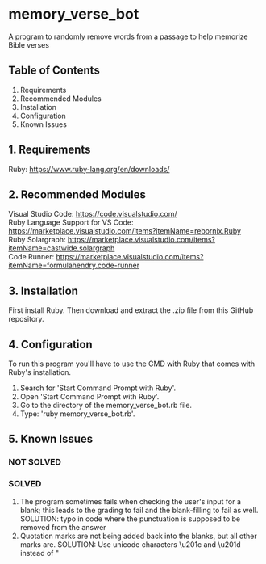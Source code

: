 # memory_verse_bot

A program to randomly remove words from a passage to help memorize Bible verses

## Table of Contents

1. Requirements  
2. Recommended Modules  
3. Installation  
4. Configuration  
5. Known Issues

## 1. Requirements

Ruby: <https://www.ruby-lang.org/en/downloads/>

## 2. Recommended Modules

Visual Studio Code: <https://code.visualstudio.com/>  
Ruby Language Support for VS Code: <https://marketplace.visualstudio.com/items?itemName=rebornix.Ruby>  
Ruby Solargraph: <https://marketplace.visualstudio.com/items?itemName=castwide.solargraph>  
Code Runner: <https://marketplace.visualstudio.com/items?itemName=formulahendry.code-runner>

## 3. Installation

First install Ruby. Then download and extract the .zip file from this GitHub repository.

## 4. Configuration

To run this program you'll have to use the CMD with Ruby that comes with Ruby's installation.  

1. Search for 'Start Command Prompt with Ruby'.  
2. Open 'Start Command Prompt with Ruby'.  
3. Go to the directory of the memory_verse_bot.rb file.  
4. Type: 'ruby memory_verse_bot.rb'.  

## 5. Known Issues

### NOT SOLVED

### SOLVED

1. The program sometimes fails when checking the user's input for a blank; this leads to the grading to fail and the blank-filling to fail as well. SOLUTION: typo in code where the punctuation is supposed to be removed from the answer
2. Quotation marks are not being added back into the blanks, but all other marks are. SOLUTION: Use unicode characters \u201c and \u201d instead of \"
